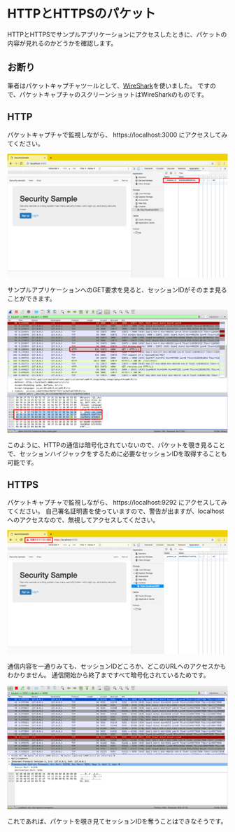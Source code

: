 # HTTPとHTTPSのパケット

HTTPとHTTPSでサンプルアプリケーションにアクセスしたときに、パケットの内容が見れるのかどうかを確認します。

## お断り

筆者はパケットキャプチャツールとして、[WireShark](https://www.wireshark.org/)を使いました。
ですので、パケットキャプチャのスクリーンショットはWireSharkのものです。

## HTTP

パケットキャプチャで監視しながら、
https://localhost:3000 にアクセスしてみてください。

![HTTPで通信すると…](../images/9_01_http_packet/browser_http_get.png)

サンプルアプリケーションへのGET要求を見ると、セッションIDがそのまま見ることができます。

![パケットキャプチャでセッションIDが見える](../images/9_01_http_packet/http_packet.png)

このように、HTTPの通信は暗号化されていないので、パケットを覗き見ることで、セッションハイジャックをするために必要なセッションIDを取得することも可能です。

## HTTPS

パケットキャプチャで監視しながら、
https://localhost:9292 にアクセスしてみてください。
自己署名証明書を使っていますので、警告が出ますが、localhostへのアクセスなので、無視してアクセスしてください。

![HTTPSで通信すると…](../images/9_01_http_packet/browser_https_get.png)

通信内容を一通りみても、セッションIDどころか、どこのURLへのアクセスかもわかりません。
通信開始から終了まですべて暗号化されているためです。

![パケットキャプチャでも内容がわからない](../images/9_01_http_packet/https_packet.png)

これであれば、パケットを覗き見てセッションIDを奪うことはできなそうです。
